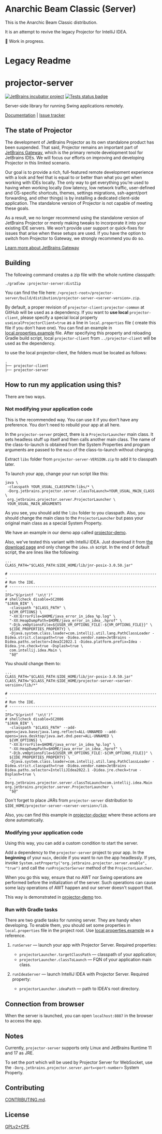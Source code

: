 # Anarchic Beam Classic (Server)

This is the Anarchic Beam Classic distribution.

It is an attempt to revive the legacy Projector for IntelliJ IDEA.

🚧 Work in progress.

# Legacy Readme

# projector-server
[![JetBrains incubator project](https://jb.gg/badges/incubator.svg)](https://confluence.jetbrains.com/display/ALL/JetBrains+on+GitHub)
[![Tests status badge](https://github.com/JetBrains/projector-server/workflows/Tests/badge.svg)](https://github.com/JetBrains/projector-server/actions)

Server-side library for running Swing applications remotely.

[Documentation](https://jetbrains.github.io/projector-client/mkdocs/latest/) | [Issue tracker](https://youtrack.jetbrains.com/issues/PRJ)

## The state of Projector

The development of JetBrains Projector as its own standalone product has been suspended. That said, Projector remains an important part of [JetBrains Gateway](https://www.jetbrains.com/remote-development/gateway/), which is the primary remote development tool for JetBrains IDEs. We will focus our efforts on improving and developing Projector in this limited scenario.

Our goal is to provide a rich, full-featured remote development experience with a look and feel that is equal to or better than what you get when working with IDEs locally. The only way to get everything you’re used to having when working locally (low latency, low network traffic, user-defined and OS-specific shortcuts, themes, settings migrations, ssh-agent/port forwarding, and other things) is by installing a dedicated client-side application. The standalone version of Projector is not capable of meeting these goals.

As a result, we no longer recommend using the standalone version of JetBrains Projector or merely making tweaks to incorporate it into your existing IDE servers. We won’t provide user support or quick-fixes for issues that arise when these setups are used. If you have the option to switch from Projector to Gateway, we strongly recommend you do so.

[Learn more about JetBrains Gateway](https://www.jetbrains.com/remote-development/gateway/)

## Building
The following command creates a zip file with the whole runtime classpath:

```shell script
./gradlew :projector-server:distZip
```

You can find the file here: `/<project-root>/projector-server/build/distibution/projector-server-<server-version>.zip`.

By default, a proper revision of `projector-client:projector-common` at GitHub will be used as a dependency. If you want to **use
local** `projector-client`, please specify a special local property `useLocalProjectorClient=true` as a line in `local.properties` file (
create this file if you don't have one). You can find an example in [local.properties.example](local.properties.example) file. After
specifying this property and reloading Gradle build script, local `projector-client` from `../projector-client` will be used as the
dependency.

to use the local projector-client, the folders must be located as follows:
```shell
.
├── projector-client
├── projector-server
```

## How to run my application using this?
There are two ways.

### Not modifying your application code
This is the recommended way. You can use it if you don't have any preference. You don't need to rebuild your app at all here.

In the `projector-server` project, there is a `ProjectorLauncher` main class. It sets headless stuff up itself and then calls another main class. The name of the class-to-launch is obtained from the System Properties and program arguments are passed to the `main` of the class-to-launch without changing.

Extract `libs` folder from `projector-server-VERSION.zip` to add it to classpath later.

To launch your app, change your run script like this:
```Shell Script
java \
 -classpath YOUR_USUAL_CLASSPATH:libs/* \
 -Dorg.jetbrains.projector.server.classToLaunch=YOUR_USUAL_MAIN_CLASS \
 org.jetbrains.projector.server.ProjectorLauncher \
 YOUR_USUAL_MAIN_ARGUMENTS
```

As you see, you should add the `libs` folder to you classpath. Also, you should change the main class to the `ProjectorLauncher` but pass your original main class as a special System Property.

We have an example in our demo app called [projector-demo](https://github.com/JetBrains/projector-demo).

Also, we've tested this variant with IntelliJ IDEA. Just download it from [the download page](https://www.jetbrains.com/idea/download/index.html) and only change the `idea.sh` script. In the end of default script, the are lines like the following:
```shell script
...
CLASS_PATH="$CLASS_PATH:$IDE_HOME/lib/jnr-posix-3.0.50.jar"

# ---------------------------------------------------------------------
# Run the IDE.
# ---------------------------------------------------------------------
IFS="$(printf '\n\t')"
# shellcheck disable=SC2086
"$JAVA_BIN" \
  -classpath "$CLASS_PATH" \
  ${VM_OPTIONS} \
  "-XX:ErrorFile=$HOME/java_error_in_idea_%p.log" \
  "-XX:HeapDumpPath=$HOME/java_error_in_idea_.hprof" \
  "-Djb.vmOptionsFile=${USER_VM_OPTIONS_FILE:-${VM_OPTIONS_FILE}}" \
  ${IDE_PROPERTIES_PROPERTY} \
  -Djava.system.class.loader=com.intellij.util.lang.PathClassLoader -Didea.strict.classpath=true -Didea.vendor.name=JetBrains -Didea.paths.selector=IdeaIC2022.1 -Didea.platform.prefix=Idea -Didea.jre.check=true -Dsplash=true \
  com.intellij.idea.Main \
  "$@"
```

You should change them to:
```shell script
...
CLASS_PATH="$CLASS_PATH:$IDE_HOME/lib/jnr-posix-3.0.50.jar"
CLASS_PATH="$CLASS_PATH:$IDE_HOME/projector-server-<server-version>/lib/*"

# ---------------------------------------------------------------------
# Run the IDE.
# ---------------------------------------------------------------------
IFS="$(printf '\n\t')"
# shellcheck disable=SC2086
"$JAVA_BIN" \
  -classpath "$CLASS_PATH" --add-opens=java.base/java.lang.reflect=ALL-UNNAMED --add-opens=java.desktop/java.awt.dnd.peer=ALL-UNNAMED \
  ${VM_OPTIONS} \
  "-XX:ErrorFile=$HOME/java_error_in_idea_%p.log" \
  "-XX:HeapDumpPath=$HOME/java_error_in_idea_.hprof" \
  "-Djb.vmOptionsFile=${USER_VM_OPTIONS_FILE:-${VM_OPTIONS_FILE}}" \
  ${IDE_PROPERTIES_PROPERTY} \
  -Djava.system.class.loader=com.intellij.util.lang.PathClassLoader -Didea.strict.classpath=true -Didea.vendor.name=JetBrains -Didea.paths.selector=IntelliJIdea2022.1 -Didea.jre.check=true -Dsplash=true \
  -Dorg.jetbrains.projector.server.classToLaunch=com.intellij.idea.Main org.jetbrains.projector.server.ProjectorLauncher \
  "$@"
```

Don't forget to place JARs from `projector-server` distribution to `$IDE_HOME/projector-server-<server-version>/lib`.

Also, you can find this example in [projector-docker](https://github.com/JetBrains/projector-docker) where these actions are done automatically.

### Modifying your application code
Using this way, you can add a custom condition to start the server.

Add a dependency to the `projector-server` project to your app. In the **beginning** of your `main`, decide if you want to run the app headlessly. If yes, invoke `System.setProperty("org.jetbrains.projector.server.enable", "true")` and call the `runProjectorServer` method of the `ProjectorLauncher`.

When you go this way, ensure that no AWT nor Swing operations are performed before the initialization of the server. Such operations can cause some lazy operations of AWT happen and our server doesn't support that.

This way is demonstrated in [projector-demo](https://github.com/JetBrains/projector-demo) too.

### Run with Gradle tasks
There are two gradle tasks for running server. They are handy when developing. To enable them, you should set some properties in `local.properties` file in the project root. Use [local.properties.example](local.properties.example) as a reference.

1. `runServer` &mdash; launch your app with Projector Server. Required properties:
    * `projectorLauncher.targetClassPath` &mdash; classpath of your application;
    * `projectorLauncher.classToLaunch` &mdash; FQN of your application main class.

2. `runIdeaServer` &mdash; launch IntelliJ IDEA with Projector Server. Required property:
    * `projectorLauncher.ideaPath` &mdash; path to IDEA's root directory.

## Connection from browser
When the server is launched, you can open `localhost:8887` in the browser to access the app.

## Notes
Currently, `projector-server` supports only Linux and JetBrains Runtime 11 and 17 as JRE.

To set the port which will be used by Projector Server for WebSocket, use the `-Dorg.jetbrains.projector.server.port=<port-number>` System Property.

## Contributing
[CONTRIBUTING.md](./docs/CONTRIBUTING.md).

## License
[GPLv2+CPE](LICENSE.txt).
